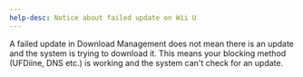 ```yaml
---
help-desc: Notice about failed update on Wii U
---
```


A failed update in Download Management does not mean there is an update and the system is trying to download it. This means your blocking method (UFDiine, DNS etc.) is working and the system can't check for an update.
